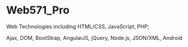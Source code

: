 # Web571_Pro
Web Technologies including HTML/CSS, JavaScript, PHP;

Ajax, DOM, BootStrap, AngularJS, jQuery, Node.js, JSON/XML, Android
